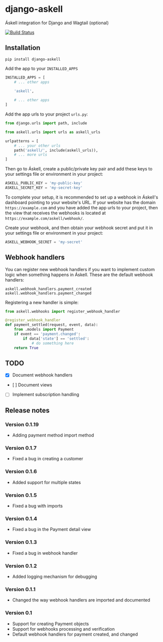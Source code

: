 # django-askell
Áskell integration for Django and Wagtail (optional)

<a href="https://github.com/overcastsoftware/django-askell/actions">
    <img src="https://github.com/overcastsoftware/django-askell/workflows/django-askell%20CI/badge.svg" alt="Build Status" />
</a>


## Installation

```shell
pip install django-askell
```

Add the app to your `INSTALLED_APPS`

```python
INSTALLED_APPS = [
    # ... other apps
    
    'askell',

    # ... other apps
]
```

Add the app urls to your project `urls.py`:

```python
from django.urls import path, include

from askell.urls import urls as askell_urls

urlpatterns = [
    # ... your other urls
    path('askell/', include(askell_urls)),
    # ... more urls
]
```

Then go to Áskell, create a public/private key pair and add these keys to your settings file or environment in your project:
```python
ASKELL_PUBLIC_KEY = 'my-public-key'
ASKELL_SECRET_KEY = 'my-secret-key'
```

To complete your setup, it is recommended to set up a webhook in Áskell's dashboard pointing to your website's URL. If your website has the domain `https://example.com` and you have added the app urls to your project, then the view that receives the webhooks is located at `https://example.com/askell/webhook/`.

Create your webhook, and then obtain your webhook secret and put it in your settings file or environment in your project:

```python
ASKELL_WEBHOOK_SECRET = 'my-secret'
```

## Webhook handlers

You can register new webhook handlers if you want to implement custom logic when something happens in Áskell.
These are the default webhook handlers:

```
askell.webhook_handlers.payment_created
askell.webhook_handlers.payment_changed
```

Registering a new handler is simple:

```python
from askell.webhooks import register_webhook_handler

@register_webhook_handler
def payment_settled(request, event, data):
    from .models import Payment
    if event == 'payment.changed':
        if data['state'] == 'settled':
            # do something here
    return True
```

## TODO

- [x] Document webhook handlers
- [ ] Document views
- [ ] Implement subscription handling

## Release notes

### Version 0.1.19
* Adding payment method import method

### Version 0.1.7
* Fixed a bug in creating a customer

### Version 0.1.6
* Added support for multiple states

### Version 0.1.5
* Fixed a bug with imports

### Version 0.1.4
* Fixed a bug in the Payment detail view

### Version 0.1.3
* Fixed a bug in webhook handler

### Version 0.1.2
* Added logging mechanism for debugging

### Version 0.1.1
* Changed the way webhook handlers are imported and documented

### Version 0.1
* Support for creating Payment objects
* Support for webhooks processing and verification
* Default webhook handlers for payment created, and changed
